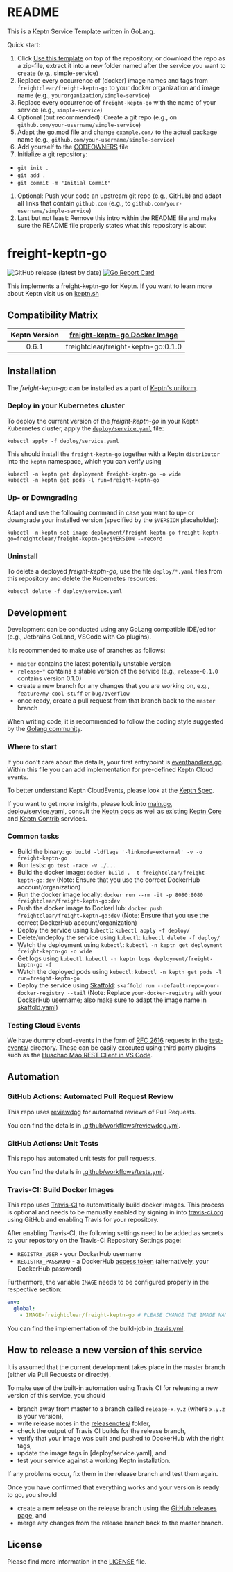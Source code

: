 # README

This is a Keptn Service Template written in GoLang. 

Quick start:

1. Click [Use this template](https://github.com/keptn-sandbox/freight-keptn-go/generate) on top of the repository, or download the repo as a zip-file, extract it into a new folder named after the service you want to create (e.g., simple-service) 
1. Replace every occurrence of (docker) image names and tags from `freightclear/freight-keptn-go` to your docker organization and image name (e.g., `yourorganization/simple-service`)
1. Replace every occurrence of `freight-keptn-go` with the name of your service (e.g., `simple-service`)
1. Optional (but recommended): Create a git repo (e.g., on `github.com/your-username/simple-service`)
1. Àdapt the [go.mod](go.mod) file and change `example.com/` to the actual package name (e.g., `github.com/your-username/simple-service`)
1. Add yourself to the [CODEOWNERS](CODEOWNERS) file
1. Initialize a git repository: 
  * `git init .`
  * `git add .`
  * `git commit -m "Initial Commit"`
1. Optional: Push your code an upstream git repo (e.g., GitHub) and adapt all links that contain `github.com` (e.g., to `github.com/your-username/simple-service`)
1. Last but not least: Remove this intro within the README file and make sure the README file properly states what this repository is about

# freight-keptn-go
![GitHub release (latest by date)](https://img.shields.io/github/v/release/keptn-sandbox/freight-keptn-go)
[![Go Report Card](https://goreportcard.com/badge/github.com/keptn-sandbox/freight-keptn-go)](https://goreportcard.com/report/github.com/keptn-sandbox/freight-keptn-go)

This implements a freight-keptn-go for Keptn. If you want to learn more about Keptn visit us on [keptn.sh](https://keptn.sh)

## Compatibility Matrix

| Keptn Version    | [freight-keptn-go Docker Image](https://hub.docker.com/r/freightclear/freight-keptn-go/tags) |
|:----------------:|:----------------------------------------:|
|       0.6.1      | freightclear/freight-keptn-go:0.1.0 |

## Installation

The *freight-keptn-go* can be installed as a part of [Keptn's uniform](https://keptn.sh).

### Deploy in your Kubernetes cluster

To deploy the current version of the *freight-keptn-go* in your Keptn Kubernetes cluster, apply the [`deploy/service.yaml`](deploy/service.yaml) file:

```console
kubectl apply -f deploy/service.yaml
```

This should install the `freight-keptn-go` together with a Keptn `distributor` into the `keptn` namespace, which you can verify using

```console
kubectl -n keptn get deployment freight-keptn-go -o wide
kubectl -n keptn get pods -l run=freight-keptn-go
```

### Up- or Downgrading

Adapt and use the following command in case you want to up- or downgrade your installed version (specified by the `$VERSION` placeholder):

```console
kubectl -n keptn set image deployment/freight-keptn-go freight-keptn-go=freightclear/freight-keptn-go:$VERSION --record
```

### Uninstall

To delete a deployed *freight-keptn-go*, use the file `deploy/*.yaml` files from this repository and delete the Kubernetes resources:

```console
kubectl delete -f deploy/service.yaml
```

## Development

Development can be conducted using any GoLang compatible IDE/editor (e.g., Jetbrains GoLand, VSCode with Go plugins).

It is recommended to make use of branches as follows:

* `master` contains the latest potentially unstable version
* `release-*` contains a stable version of the service (e.g., `release-0.1.0` contains version 0.1.0)
* create a new branch for any changes that you are working on, e.g., `feature/my-cool-stuff` or `bug/overflow`
* once ready, create a pull request from that branch back to the `master` branch

When writing code, it is recommended to follow the coding style suggested by the [Golang community](https://github.com/golang/go/wiki/CodeReviewComments).

### Where to start

If you don't care about the details, your first entrypoint is [eventhandlers.go](eventhandlers.go). Within this file 
 you can add implementation for pre-defined Keptn Cloud events.
 
To better understand Keptn CloudEvents, please look at the [Keptn Spec](https://github.com/keptn/spec).
 
If you want to get more insights, please look into [main.go](main.go), [deploy/service.yaml](deploy/service.yaml),
 consult the [Keptn docs](https://keptn.sh/docs/) as well as existing [Keptn Core](https://github.com/keptn/keptn) and
 [Keptn Contrib](https://github.com/keptn-contrib/) services.

### Common tasks

* Build the binary: `go build -ldflags '-linkmode=external' -v -o freight-keptn-go`
* Run tests: `go test -race -v ./...`
* Build the docker image: `docker build . -t freightclear/freight-keptn-go:dev` (Note: Ensure that you use the correct DockerHub account/organization)
* Run the docker image locally: `docker run --rm -it -p 8080:8080 freightclear/freight-keptn-go:dev`
* Push the docker image to DockerHub: `docker push freightclear/freight-keptn-go:dev` (Note: Ensure that you use the correct DockerHub account/organization)
* Deploy the service using `kubectl`: `kubectl apply -f deploy/`
* Delete/undeploy the service using `kubectl`: `kubectl delete -f deploy/`
* Watch the deployment using `kubectl`: `kubectl -n keptn get deployment freight-keptn-go -o wide`
* Get logs using `kubectl`: `kubectl -n keptn logs deployment/freight-keptn-go -f`
* Watch the deployed pods using `kubectl`: `kubectl -n keptn get pods -l run=freight-keptn-go`
* Deploy the service using [Skaffold](https://skaffold.dev/): `skaffold run --default-repo=your-docker-registry --tail` (Note: Replace `your-docker-registry` with your DockerHub username; also make sure to adapt the image name in [skaffold.yaml](skaffold.yaml))


### Testing Cloud Events

We have dummy cloud-events in the form of [RFC 2616](https://ietf.org/rfc/rfc2616.txt) requests in the [test-events/](test-events/) directory. These can be easily executed using third party plugins such as the [Huachao Mao REST Client in VS Code](https://marketplace.visualstudio.com/items?itemName=humao.rest-client).

## Automation

### GitHub Actions: Automated Pull Request Review

This repo uses [reviewdog](https://github.com/reviewdog/reviewdog) for automated reviews of Pull Requests. 

You can find the details in [.github/workflows/reviewdog.yml](.github/workflows/reviewdog.yml).

### GitHub Actions: Unit Tests

This repo has automated unit tests for pull requests. 

You can find the details in [.github/workflows/tests.yml](.github/workflows/tests.yml).

### Travis-CI: Build Docker Images

This repo uses [Travis-CI](https://travis-ci.org) to automatically build docker images. This process is optional and needs to be manually 
enabled by signing in into [travis-ci.org](https://travis-ci.org) using GitHub and enabling Travis for your repository.

After enabling Travis-CI, the following settings need to be added as secrets to your repository on the Travis-CI Repository Settings page:

* `REGISTRY_USER` - your DockerHub username
* `REGISTRY_PASSWORD` - a DockerHub [access token](https://hub.docker.com/settings/security) (alternatively, your DockerHub password)

Furthermore, the variable `IMAGE` needs to be configured properly in the respective section:
```yaml
env:
  global:
    - IMAGE=freightclear/freight-keptn-go # PLEASE CHANGE THE IMAGE NAME!!!
```
You can find the implementation of the build-job in [.travis.yml](.travis.yml).

## How to release a new version of this service

It is assumed that the current development takes place in the master branch (either via Pull Requests or directly).

To make use of the built-in automation using Travis CI for releasing a new version of this service, you should

* branch away from master to a branch called `release-x.y.z` (where `x.y.z` is your version),
* write release notes in the [releasenotes/](releasenotes/) folder,
* check the output of Travis CI builds for the release branch, 
* verify that your image was built and pushed to DockerHub with the right tags,
* update the image tags in [deploy/service.yaml], and
* test your service against a working Keptn installation.

If any problems occur, fix them in the release branch and test them again.

Once you have confirmed that everything works and your version is ready to go, you should

* create a new release on the release branch using the [GitHub releases page](https://github.com/keptn-sandbox/freight-keptn-go/releases), and
* merge any changes from the release branch back to the master branch.

## License

Please find more information in the [LICENSE](LICENSE) file.
